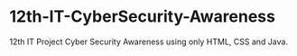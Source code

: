 # 12th-IT-CyberSecurity-Awareness
12th IT Project Cyber Security Awareness using only HTML, CSS and Java. 

